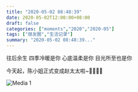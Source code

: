 ```yaml
---
title: "2020-05-02 08:48:39"
date: 2020-05-02T12:00:00+08:00
draft: false
categories: ["moments","2020","2020-05"]
tags: ["朋友圈","生活记录"]
summary: "2020-05-02 08:48:39..."
---
```


往后余生
四季冷暖是你
心底温柔是你
目光所至也是你

今天起，陈小姐正式变成赵太太啦~🤵🏻👰🏻

![Media 1](/Moments/photos/2020-05-02/202005020848390.jpg)

